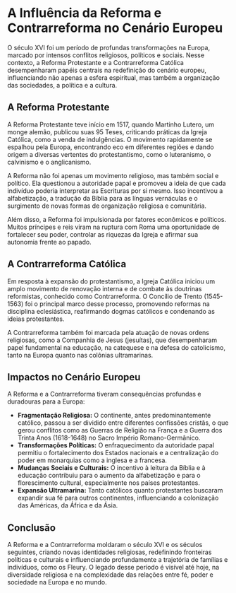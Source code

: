 # A Influência da Reforma e Contrarreforma no Cenário Europeu

O século XVI foi um período de profundas transformações na Europa, marcado por intensos conflitos religiosos, políticos e sociais. Nesse contexto, a Reforma Protestante e a Contrarreforma Católica desempenharam papéis centrais na redefinição do cenário europeu, influenciando não apenas a esfera espiritual, mas também a organização das sociedades, a política e a cultura.

## A Reforma Protestante

A Reforma Protestante teve início em 1517, quando Martinho Lutero, um monge alemão, publicou suas 95 Teses, criticando práticas da Igreja Católica, como a venda de indulgências. O movimento rapidamente se espalhou pela Europa, encontrando eco em diferentes regiões e dando origem a diversas vertentes do protestantismo, como o luteranismo, o calvinismo e o anglicanismo.

A Reforma não foi apenas um movimento religioso, mas também social e político. Ela questionou a autoridade papal e promoveu a ideia de que cada indivíduo poderia interpretar as Escrituras por si mesmo. Isso incentivou a alfabetização, a tradução da Bíblia para as línguas vernáculas e o surgimento de novas formas de organização religiosa e comunitária.

Além disso, a Reforma foi impulsionada por fatores econômicos e políticos. Muitos príncipes e reis viram na ruptura com Roma uma oportunidade de fortalecer seu poder, controlar as riquezas da Igreja e afirmar sua autonomia frente ao papado.

## A Contrarreforma Católica

Em resposta à expansão do protestantismo, a Igreja Católica iniciou um amplo movimento de renovação interna e de combate às doutrinas reformistas, conhecido como Contrarreforma. O Concílio de Trento (1545-1563) foi o principal marco desse processo, promovendo reformas na disciplina eclesiástica, reafirmando dogmas católicos e condenando as ideias protestantes.

A Contrarreforma também foi marcada pela atuação de novas ordens religiosas, como a Companhia de Jesus (jesuítas), que desempenharam papel fundamental na educação, na catequese e na defesa do catolicismo, tanto na Europa quanto nas colônias ultramarinas.

## Impactos no Cenário Europeu

A Reforma e a Contrarreforma tiveram consequências profundas e duradouras para a Europa:

- **Fragmentação Religiosa:** O continente, antes predominantemente católico, passou a ser dividido entre diferentes confissões cristãs, o que gerou conflitos como as Guerras de Religião na França e a Guerra dos Trinta Anos (1618-1648) no Sacro Império Romano-Germânico.
- **Transformações Políticas:** O enfraquecimento da autoridade papal permitiu o fortalecimento dos Estados nacionais e a centralização do poder em monarquias como a inglesa e a francesa.
- **Mudanças Sociais e Culturais:** O incentivo à leitura da Bíblia e à educação contribuiu para o aumento da alfabetização e para o florescimento cultural, especialmente nos países protestantes.
- **Expansão Ultramarina:** Tanto católicos quanto protestantes buscaram expandir sua fé para outros continentes, influenciando a colonização das Américas, da África e da Ásia.

## Conclusão

A Reforma e a Contrarreforma moldaram o século XVI e os séculos seguintes, criando novas identidades religiosas, redefinindo fronteiras políticas e culturais e influenciando profundamente a trajetória de famílias e indivíduos, como os Fleury. O legado desse período é visível até hoje, na diversidade religiosa e na complexidade das relações entre fé, poder e sociedade na Europa e no mundo.